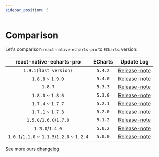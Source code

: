 ```yaml
---
sidebar_position: 5
---
```


# Comparison

Let's comparison `react-native-echarts-pro` to `ECharts` version:


|          react-native-echarts-pro           | ECharts |                                       Update Log                                       | 
|:-------------------------------------------:|:-------:|:--------------------------------------------------------------------------------------:|
|            `1.9.1(last version)`            | `5.4.2` |       [Release-note](https://echarts.apache.org/zh/changelog.html#v5-4-2/)             |
|              `1.8.8` ~ `1.9.0`              | `5.4.0` |   [Release-note](https://echarts.apache.org/handbook/en/basics/release-note/5-4-0/)    |
|                   `1.8.7`                   | `5.3.3` |   [Release-note](https://echarts.apache.org/handbook/en/basics/release-note/5-3-0/)    |
|              `1.8.0` ~ `1.8.6`              | `5.3.0` |   [Release-note](https://echarts.apache.org/handbook/en/basics/release-note/5-3-0/)    |
|              `1.7.4` ~ `1.7.7`              | `5.2.1` |   [Release-note](https://echarts.apache.org/handbook/en/basics/release-note/5-2-0/)    |
|              `1.7.1` ~ `1.7.3`              | `5.2.0` |   [Release-note](https://echarts.apache.org/handbook/en/basics/release-note/5-2-0/)    |
|           `1.5.0`/`1.6.0`/`1.7.0`           | `5.1.2` | [Release-note](https://echarts.apache.org/handbook/en/basics/release-note/v5-feature/) |
|               `1.3.0`/`1.4.0`               | `5.0.2` | [Release-note](https://echarts.apache.org/handbook/en/basics/release-note/v5-feature/) |
| `1.0.1`/`1.1.0` ~ `1.1.5`/`1.2.0` ~ `1.2.4` | `5.0.0` | [Release-note](https://echarts.apache.org/handbook/en/basics/release-note/v5-feature/) |

See more ours [changelog](https://github.com/supervons/react-native-echarts-pro/tags) 
